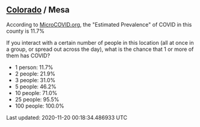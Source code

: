 
## [Colorado](/united-states/colorado) / Mesa

According to [MicroCOVID.org](http://microcovid.org),
the "Estimated Prevalence" of COVID in this county is 11.7%

If you interact with a certain number of people in this location
(all at once in a group, or spread out across the day), what is the chance that
1 or more of them has COVID?

- 1 person: 11.7%
- 2 people: 21.9%
- 3 people: 31.0%
- 5 people: 46.2%
- 10 people: 71.0%
- 25 people: 95.5%
- 100 people: 100.0%

Last updated: 2020-11-20 00:18:34.486933 UTC
